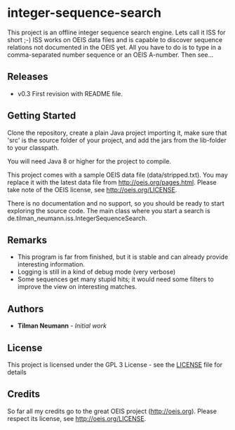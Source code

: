 # integer-sequence-search

This project is an offline integer sequence search engine. Lets call it ISS for short ;-)
ISS works on OEIS data files and is capable to discover sequence relations not documented in the OEIS yet.
All you have to do is to type in a comma-separated number sequence or an OEIS A-number.
Then see...


## Releases

* v0.3 First revision with README file.


## Getting Started

Clone the repository, create a plain Java project importing it, make sure that 'src' is the source folder of your project, and add the jars from the lib-folder to your classpath. 

You will need Java 8 or higher for the project to compile.

This project comes with a sample OEIS data file (data/stripped.txt). You may replace it with the latest data file from http://oeis.org/pages.html. Please take note of the OEIS license, see http://oeis.org/LICENSE.

There is no documentation and no support, so you should be ready to start exploring the source code.
The main class where you start a search is de.tilman_neumann.iss.IntegerSequenceSearch.


## Remarks

* This program is far from finished, but it is stable and can already provide interesting information.
* Logging is still in a kind of debug mode (very verbose)
* Some sequences get many stupid hits; it would need some filters to improve the view on interesting matches.


## Authors

* **Tilman Neumann** - *Initial work*


## License

This project is licensed under the GPL 3 License - see the [LICENSE](LICENSE) file for details


## Credits

So far all my credits go to the great OEIS project (http://oeis.org).
Please respect its license, see http://oeis.org/LICENSE.
